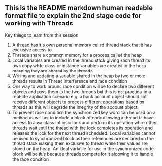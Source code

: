 ## This is the README markdown human readable format file to explain the 2nd stage code for working with Threads

Key things to learn from this session
1. A thread has it's own personal memory called thread stack that it has exclusive access to
2. Threads share a common memory for a process called the heap.
3. Local variables are created in the thread stack giving each thread its own copy while class 
or instance variables are created in the heap meaning they are shared by the threads
4. Writing and updating a variable shared in the heap by two or more threads results in Thread interference
and race condition
5. One way to work around race condition will be to declare two different objects and pass them to the two threads
but this is not practical in a real-life application scenario e.g. a bank account object should not receive different
objects to process different operations based on threads as this will degrade the integrity of the account object.
6. To prevent race condition the synchronized key word can be used on a method as well as to include a block of code
allowing a thread to have access to Java class intrinsic lock and perform its operation while other threads wait until
the thread with the lock completes its operation and releases the lock for the next thread scheduled. Local variables 
cannot be used to synchronized block as their references are declared on the thread stack making them exclusive to thread
while their values are stored on the heap. An ideal variable for use in the synchronized code block will be *this* because
threads compete for it aloowing it to handle the race condition


